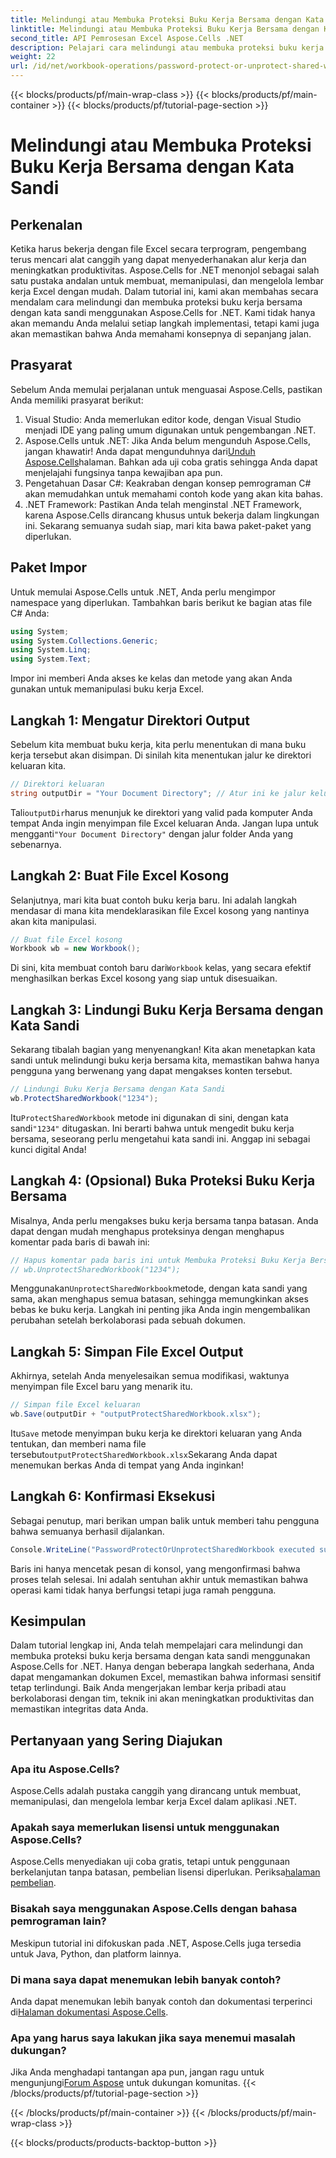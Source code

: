 ```yaml
---
title: Melindungi atau Membuka Proteksi Buku Kerja Bersama dengan Kata Sandi
linktitle: Melindungi atau Membuka Proteksi Buku Kerja Bersama dengan Kata Sandi
second_title: API Pemrosesan Excel Aspose.Cells .NET
description: Pelajari cara melindungi atau membuka proteksi buku kerja Excel yang dibagikan dengan kata sandi menggunakan Aspose.Cells for .NET dengan panduan langkah demi langkah ini. Tingkatkan keamanan dokumen Anda.
weight: 22
url: /id/net/workbook-operations/password-protect-or-unprotect-shared-workbook/
---
```


{{< blocks/products/pf/main-wrap-class >}}
{{< blocks/products/pf/main-container >}}
{{< blocks/products/pf/tutorial-page-section >}}

# Melindungi atau Membuka Proteksi Buku Kerja Bersama dengan Kata Sandi

## Perkenalan
Ketika harus bekerja dengan file Excel secara terprogram, pengembang terus mencari alat canggih yang dapat menyederhanakan alur kerja dan meningkatkan produktivitas. Aspose.Cells for .NET menonjol sebagai salah satu pustaka andalan untuk membuat, memanipulasi, dan mengelola lembar kerja Excel dengan mudah. Dalam tutorial ini, kami akan membahas secara mendalam cara melindungi dan membuka proteksi buku kerja bersama dengan kata sandi menggunakan Aspose.Cells for .NET. Kami tidak hanya akan memandu Anda melalui setiap langkah implementasi, tetapi kami juga akan memastikan bahwa Anda memahami konsepnya di sepanjang jalan.
## Prasyarat
Sebelum Anda memulai perjalanan untuk menguasai Aspose.Cells, pastikan Anda memiliki prasyarat berikut:
1. Visual Studio: Anda memerlukan editor kode, dengan Visual Studio menjadi IDE yang paling umum digunakan untuk pengembangan .NET.
2.  Aspose.Cells untuk .NET: Jika Anda belum mengunduh Aspose.Cells, jangan khawatir! Anda dapat mengunduhnya dari[Unduh Aspose.Cells](https://releases.aspose.com/cells/net/)halaman. Bahkan ada uji coba gratis sehingga Anda dapat menjelajahi fungsinya tanpa kewajiban apa pun.
3. Pengetahuan Dasar C#: Keakraban dengan konsep pemrograman C# akan memudahkan untuk memahami contoh kode yang akan kita bahas.
4. .NET Framework: Pastikan Anda telah menginstal .NET Framework, karena Aspose.Cells dirancang khusus untuk bekerja dalam lingkungan ini.
Sekarang semuanya sudah siap, mari kita bawa paket-paket yang diperlukan.
## Paket Impor
Untuk memulai Aspose.Cells untuk .NET, Anda perlu mengimpor namespace yang diperlukan. Tambahkan baris berikut ke bagian atas file C# Anda:
```csharp
using System;
using System.Collections.Generic;
using System.Linq;
using System.Text;
```
Impor ini memberi Anda akses ke kelas dan metode yang akan Anda gunakan untuk memanipulasi buku kerja Excel.
## Langkah 1: Mengatur Direktori Output
Sebelum kita membuat buku kerja, kita perlu menentukan di mana buku kerja tersebut akan disimpan. Di sinilah kita menentukan jalur ke direktori keluaran kita.
```csharp
// Direktori keluaran
string outputDir = "Your Document Directory"; // Atur ini ke jalur keluaran yang Anda inginkan
```
 Tali`outputDir`harus menunjuk ke direktori yang valid pada komputer Anda tempat Anda ingin menyimpan file Excel keluaran Anda. Jangan lupa untuk mengganti`"Your Document Directory"` dengan jalur folder Anda yang sebenarnya.
## Langkah 2: Buat File Excel Kosong
Selanjutnya, mari kita buat contoh buku kerja baru. Ini adalah langkah mendasar di mana kita mendeklarasikan file Excel kosong yang nantinya akan kita manipulasi. 
```csharp
// Buat file Excel kosong
Workbook wb = new Workbook();
```
 Di sini, kita membuat contoh baru dari`Workbook` kelas, yang secara efektif menghasilkan berkas Excel kosong yang siap untuk disesuaikan.
## Langkah 3: Lindungi Buku Kerja Bersama dengan Kata Sandi
Sekarang tibalah bagian yang menyenangkan! Kita akan menetapkan kata sandi untuk melindungi buku kerja bersama kita, memastikan bahwa hanya pengguna yang berwenang yang dapat mengakses konten tersebut.
```csharp
// Lindungi Buku Kerja Bersama dengan Kata Sandi
wb.ProtectSharedWorkbook("1234");
```
 Itu`ProtectSharedWorkbook` metode ini digunakan di sini, dengan kata sandi`"1234"` ditugaskan. Ini berarti bahwa untuk mengedit buku kerja bersama, seseorang perlu mengetahui kata sandi ini. Anggap ini sebagai kunci digital Anda!
## Langkah 4: (Opsional) Buka Proteksi Buku Kerja Bersama
Misalnya, Anda perlu mengakses buku kerja bersama tanpa batasan. Anda dapat dengan mudah menghapus proteksinya dengan menghapus komentar pada baris di bawah ini:
```csharp
// Hapus komentar pada baris ini untuk Membuka Proteksi Buku Kerja Bersama
// wb.UnprotectSharedWorkbook("1234");
```
 Menggunakan`UnprotectSharedWorkbook`metode, dengan kata sandi yang sama, akan menghapus semua batasan, sehingga memungkinkan akses bebas ke buku kerja. Langkah ini penting jika Anda ingin mengembalikan perubahan setelah berkolaborasi pada sebuah dokumen.
## Langkah 5: Simpan File Excel Output
Akhirnya, setelah Anda menyelesaikan semua modifikasi, waktunya menyimpan file Excel baru yang menarik itu.
```csharp
// Simpan file Excel keluaran
wb.Save(outputDir + "outputProtectSharedWorkbook.xlsx");
```
 Itu`Save` metode menyimpan buku kerja ke direktori keluaran yang Anda tentukan, dan memberi nama file tersebut`outputProtectSharedWorkbook.xlsx`Sekarang Anda dapat menemukan berkas Anda di tempat yang Anda inginkan!
## Langkah 6: Konfirmasi Eksekusi
Sebagai penutup, mari berikan umpan balik untuk memberi tahu pengguna bahwa semuanya berhasil dijalankan.
```csharp
Console.WriteLine("PasswordProtectOrUnprotectSharedWorkbook executed successfully.\r\n");
```
Baris ini hanya mencetak pesan di konsol, yang mengonfirmasi bahwa proses telah selesai. Ini adalah sentuhan akhir untuk memastikan bahwa operasi kami tidak hanya berfungsi tetapi juga ramah pengguna.
## Kesimpulan
Dalam tutorial lengkap ini, Anda telah mempelajari cara melindungi dan membuka proteksi buku kerja bersama dengan kata sandi menggunakan Aspose.Cells for .NET. Hanya dengan beberapa langkah sederhana, Anda dapat mengamankan dokumen Excel, memastikan bahwa informasi sensitif tetap terlindungi. Baik Anda mengerjakan lembar kerja pribadi atau berkolaborasi dengan tim, teknik ini akan meningkatkan produktivitas dan memastikan integritas data Anda.
## Pertanyaan yang Sering Diajukan
### Apa itu Aspose.Cells?
Aspose.Cells adalah pustaka canggih yang dirancang untuk membuat, memanipulasi, dan mengelola lembar kerja Excel dalam aplikasi .NET.
### Apakah saya memerlukan lisensi untuk menggunakan Aspose.Cells?
 Aspose.Cells menyediakan uji coba gratis, tetapi untuk penggunaan berkelanjutan tanpa batasan, pembelian lisensi diperlukan. Periksa[halaman pembelian](https://purchase.aspose.com/buy).
### Bisakah saya menggunakan Aspose.Cells dengan bahasa pemrograman lain?
Meskipun tutorial ini difokuskan pada .NET, Aspose.Cells juga tersedia untuk Java, Python, dan platform lainnya.
### Di mana saya dapat menemukan lebih banyak contoh?
 Anda dapat menemukan lebih banyak contoh dan dokumentasi terperinci di[Halaman dokumentasi Aspose.Cells](https://reference.aspose.com/cells/net/).
### Apa yang harus saya lakukan jika saya menemui masalah dukungan?
 Jika Anda menghadapi tantangan apa pun, jangan ragu untuk mengunjungi[Forum Aspose](https://forum.aspose.com/c/cells/9) untuk dukungan komunitas.
{{< /blocks/products/pf/tutorial-page-section >}}

{{< /blocks/products/pf/main-container >}}
{{< /blocks/products/pf/main-wrap-class >}}

{{< blocks/products/products-backtop-button >}}
